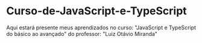 # Curso-de-JavaScript-e-TypeScript
Aqui estará presente meus aprendizados no curso: "JavaScript e TypeScript do básico ao avançado" do professor: "Luiz Otávio Miranda"

